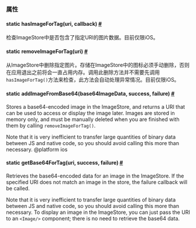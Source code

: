 ### 属性

<div class="props">
    <div class="prop">
        <h4 class="methodTitle"><a class="anchor" name="hasimagefortag"></a><span class="methodType">static </span>hasImageForTag<span
            class="methodType">(uri, callback)</span> <a class="hash-link"
                                                         href="#hasimagefortag">#</a></h4>
        <div><p>检查ImageStore中是否包含了指定URI的图片数据。目前仅限iOS。</p></div>
    </div>
    <div class="prop">
        <h4 class="methodTitle"><a class="anchor" name="removeimagefortag"></a><span class="methodType">static </span>removeImageForTag<span
            class="methodType">(uri)</span> <a class="hash-link" href="#removeimagefortag">#</a></h4>
        <div><p>从ImageStore中删除指定图片。存储在ImageStore中的图标必须手动删除，否则在应用退出之前将会一直占用内存。调用此删除方法并不需要先调用<code>hasImageForTag()</code>方法来检查，此方法会自动处理异常情况。目前仅限iOS。</p></div>
    </div>
    <div class="prop">
        <h4 class="methodTitle"><a class="anchor" name="addimagefrombase64"></a><span class="methodType">static </span>addImageFromBase64<span
            class="methodType">(base64ImageData, success, failure)</span> 
            <a class="hash-link" href="#addimagefrombase64">#
            </a>
        </h4>
        <div><p>Stores a base64-encoded image in the ImageStore, and returns a URI that
            can be used to access or display the image later. Images are stored in
            memory only, and must be manually deleted when you are finished with
            them by calling <code>removeImageForTag()</code>.</p>
            <p>Note that it is very inefficient to transfer large quantities of binary
                data between JS and native code, so you should avoid calling this more
                than necessary.
                @platform ios</p></div>
    </div>
    <div class="prop">
        <h4 class="methodTitle"><a class="anchor" name="getbase64fortag"></a><span class="methodType">static </span>getBase64ForTag<span
            class="methodType">(uri, success, failure)</span> 
            <a class="hash-link" href="#getbase64fortag">#</a>
        </h4>
        <div><p>Retrieves the base64-encoded data for an image in the ImageStore. If the
            specified URI does not match an image in the store, the failure callback
            will be called.</p>
            <p>Note that it is very inefficient to transfer large quantities of binary
                data between JS and native code, so you should avoid calling this more
                than necessary. To display an image in the ImageStore, you can just pass
                the URI to an <code>&lt;Image/&gt;</code> component; there is no need to retrieve the
                base64 data.</p></div>
        </div>
</div>

